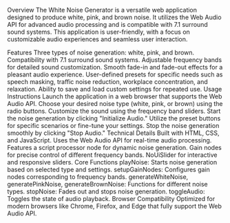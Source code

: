 Overview
The White Noise Generator is a versatile web application designed to produce white, pink, and brown noise. It utilizes the Web Audio API for advanced audio processing and is compatible with 7.1 surround sound systems. This application is user-friendly, with a focus on customizable audio experiences and seamless user interaction.

Features
Three types of noise generation: white, pink, and brown.
Compatibility with 7.1 surround sound systems.
Adjustable frequency bands for detailed sound customization.
Smooth fade-in and fade-out effects for a pleasant audio experience.
User-defined presets for specific needs such as speech masking, traffic noise reduction, workplace concentration, and relaxation.
Ability to save and load custom settings for repeated use.
Usage Instructions
Launch the application in a web browser that supports the Web Audio API.
Choose your desired noise type (white, pink, or brown) using the radio buttons.
Customize the sound using the frequency band sliders.
Start the noise generation by clicking "Initialize Audio."
Utilize the preset buttons for specific scenarios or fine-tune your settings.
Stop the noise generation smoothly by clicking "Stop Audio."
Technical Details
Built with HTML, CSS, and JavaScript.
Uses the Web Audio API for real-time audio processing.
Features a script processor node for dynamic noise generation.
Gain nodes for precise control of different frequency bands.
NoUiSlider for interactive and responsive sliders.
Core Functions
playNoise: Starts noise generation based on selected type and settings.
setupGainNodes: Configures gain nodes corresponding to frequency bands.
generateWhiteNoise, generatePinkNoise, generateBrownNoise: Functions for different noise types.
stopNoise: Fades out and stops noise generation.
toggleAudio: Toggles the state of audio playback.
Browser Compatibility
Optimized for modern browsers like Chrome, Firefox, and Edge that fully support the Web Audio API.


